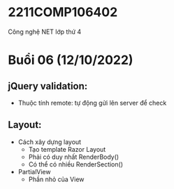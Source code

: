 # 2211COMP106402
Công nghệ NET lớp thứ 4

# Buổi 06 (12/10/2022)
## jQuery validation:
* Thuộc tính remote: tự động gửi lên server để check

## Layout:
* Cách xây dựng layout
	* Tạo template Razor Layout
	* Phải có duy nhất RenderBody()
	* Có thể có nhiều RenderSection()
* PartialView
	* Phần nhỏ của View
